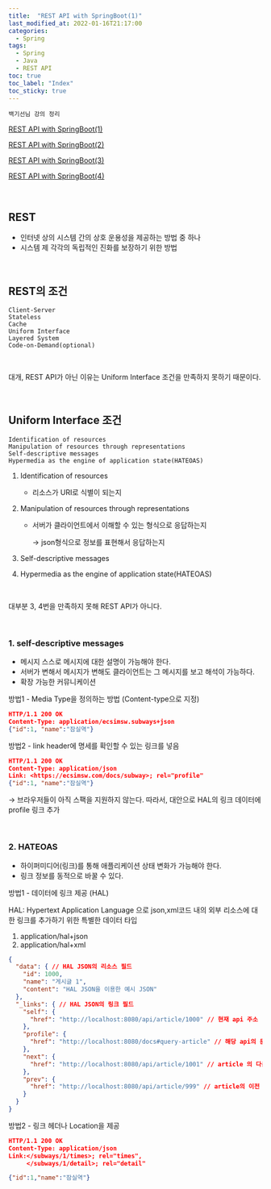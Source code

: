 ```yaml
---
title:  "REST API with SpringBoot(1)"
last_modified_at: 2022-01-16T21:17:00
categories: 
  - Spring
tags:
  - Spring
  - Java
  - REST API
toc: true
toc_label: "Index"
toc_sticky: true
---
```



`백기선님 강의 정리`

[REST API with SpringBoot(1)](https://yessm621.github.io/springboot/Java-REST-API(1)/)

[REST API with SpringBoot(2)](https://yessm621.github.io/springboot/Java-REST-API(2)/)

[REST API with SpringBoot(3)](https://yessm621.github.io/springboot/Java-REST-API(3)/)

[REST API with SpringBoot(4)](https://yessm621.github.io/springboot/Java-REST-API(4)/)

<br>

## REST

- 인터넷 상의 시스템 간의 상호 운용성을 제공하는 방법 중 하나
- 시스템 제 각각의 독립적인 진화를 보장하기 위한 방법

<br>

## REST의 조건

```
Client-Server
Stateless
Cache
Uniform Interface
Layered System
Code-on-Demand(optional)
```

<br>

대개, REST API가 아닌 이유는 Uniform Interface 조건을 만족하지 못하기 때문이다.

<br>

## Uniform Interface 조건

```
Identification of resources
Manipulation of resources through representations
Self-descriptive messages
Hypermedia as the engine of application state(HATEOAS)
```

1. Identification of resources
    - 리소스가 URI로 식별이 되는지
2. Manipulation of resources through representations
    - 서버가 클라이언트에서 이해할 수 있는 형식으로 응답하는지
        
        → json형식으로 정보를 표현해서 응답하는지
        
3. Self-descriptive messages
4. Hypermedia as the engine of application state(HATEOAS)

<br>

대부분 3, 4번을 만족하지 못해 REST API가 아니다.

<br>

### 1. self-descriptive messages

- 메시지 스스로 메시지에 대한 설명이 가능해야 한다.
- 서버가 변해서 메시지가 변해도 클라이언트는 그 메시지를 보고 해석이 가능하다.
- 확장 가능한 커뮤니케이션

방법1 - Media Type을 정의하는 방법 (Content-type으로 지정)

```json
HTTP/1.1 200 OK
Content-Type: application/ecsimsw.subways+json
{"id":1, "name":"잠실역"}
```

방법2 - link header에 명세를 확인할 수 있는 링크를 넣음

```json
HTTP/1.1 200 OK
Content-Type: application/json
Link: <https://ecsimsw.com/docs/subway>; rel="profile"
{"id":1, "name":"잠실역"}
```

→ 브라우저들이 아직 스팩을 지원하지 않는다. 따라서, 대안으로 HAL의 링크 데이터에 profile 링크 추가

<br>

### 2. HATEOAS

- 하이퍼미디어(링크)를 통해 애플리케이션 상태 변화가 가능해야 한다.
- 링크 정보를 동적으로 바꿀 수 있다.

방법1 - 데이터에 링크 제공 (HAL)

HAL: Hypertext Application Language 으로 json,xml코드 내의 외부 리소스에 대한 링크를 추가하기 위한 특별한 데이터 타입

1. application/hal+json
2. application/hal+xml

```json
{
  "data": { // HAL JSON의 리소스 필드
    "id": 1000,
    "name": "게시글 1",
    "content": "HAL JSON을 이용한 예시 JSON"
  },
  "_links": { // HAL JSON의 링크 필드
    "self": {
      "href": "http://localhost:8080/api/article/1000" // 현재 api 주소
    },
    "profile": {
      "href": "http://localhost:8080/docs#query-article" // 해당 api의 문서
    },
    "next": {
      "href": "http://localhost:8080/api/article/1001" // article 의 다음 api 주소
    },
    "prev": {
      "href": "http://localhost:8080/api/article/999" // article의 이전 api 주소
    }
  }
}
```

방법2 - 링크 헤더나 Location을 제공

```json
HTTP/1.1 200 OK
Content-Type: application/json
Link:</subways/1/times>; rel="times",
     </subways/1/detail>; rel="detail"

{"id":1,"name":"잠실역"}
```
